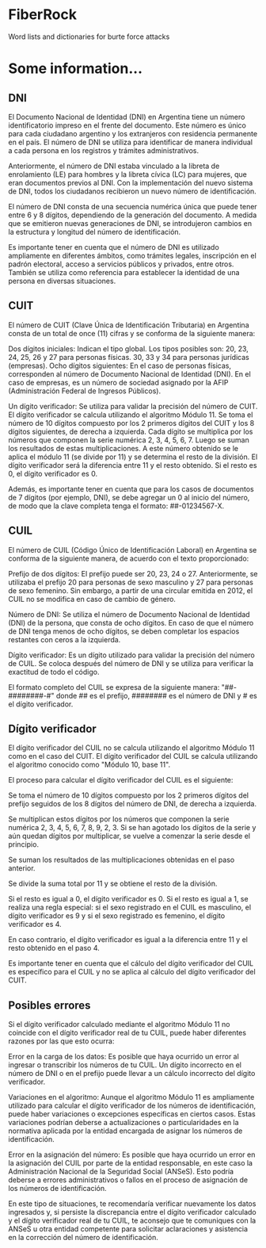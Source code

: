 # FiberRock
Word lists and dictionaries for burte force attacks

# Some information...

## DNI

El Documento Nacional de Identidad (DNI) en Argentina tiene un número identificatorio impreso en el frente del documento. Este número es único para cada ciudadano argentino y los extranjeros con residencia permanente en el país. El número de DNI se utiliza para identificar de manera individual a cada persona en los registros y trámites administrativos.

Anteriormente, el número de DNI estaba vinculado a la libreta de enrolamiento (LE) para hombres y la libreta cívica (LC) para mujeres, que eran documentos previos al DNI. Con la implementación del nuevo sistema de DNI, todos los ciudadanos recibieron un nuevo número de identificación.

El número de DNI consta de una secuencia numérica única que puede tener entre 6 y 8 dígitos, dependiendo de la generación del documento. A medida que se emitieron nuevas generaciones de DNI, se introdujeron cambios en la estructura y longitud del número de identificación.

Es importante tener en cuenta que el número de DNI es utilizado ampliamente en diferentes ámbitos, como trámites legales, inscripción en el padrón electoral, acceso a servicios públicos y privados, entre otros. También se utiliza como referencia para establecer la identidad de una persona en diversas situaciones.

## CUIT

El número de CUIT (Clave Única de Identificación Tributaria) en Argentina consta de un total de once (11) cifras y se conforma de la siguiente manera:

Dos dígitos iniciales: Indican el tipo global. Los tipos posibles son:
20, 23, 24, 25, 26 y 27 para personas físicas.
30, 33 y 34 para personas jurídicas (empresas).
Ocho dígitos siguientes: En el caso de personas físicas, corresponden al número de Documento Nacional de Identidad (DNI). En el caso de empresas, es un número de sociedad asignado por la AFIP (Administración Federal de Ingresos Públicos).

Un dígito verificador: Se utiliza para validar la precisión del número de CUIT. El dígito verificador se calcula utilizando el algoritmo Módulo 11. Se toma el número de 10 dígitos compuesto por los 2 primeros dígitos del CUIT y los 8 dígitos siguientes, de derecha a izquierda. Cada dígito se multiplica por los números que componen la serie numérica 2, 3, 4, 5, 6, 7. Luego se suman los resultados de estas multiplicaciones. A este número obtenido se le aplica el módulo 11 (se divide por 11) y se determina el resto de la división. El dígito verificador será la diferencia entre 11 y el resto obtenido. Si el resto es 0, el dígito verificador es 0.

Además, es importante tener en cuenta que para los casos de documentos de 7 dígitos (por ejemplo, DNI), se debe agregar un 0 al inicio del número, de modo que la clave completa tenga el formato: ##-01234567-X.


## CUIL

El número de CUIL (Código Único de Identificación Laboral) en Argentina se conforma de la siguiente manera, de acuerdo con el texto proporcionado:

Prefijo de dos dígitos: El prefijo puede ser 20, 23, 24 o 27. Anteriormente, se utilizaba el prefijo 20 para personas de sexo masculino y 27 para personas de sexo femenino. Sin embargo, a partir de una circular emitida en 2012, el CUIL no se modifica en caso de cambio de género.

Número de DNI: Se utiliza el número de Documento Nacional de Identidad (DNI) de la persona, que consta de ocho dígitos. En caso de que el número de DNI tenga menos de ocho dígitos, se deben completar los espacios restantes con ceros a la izquierda.

Dígito verificador: Es un dígito utilizado para validar la precisión del número de CUIL. Se coloca después del número de DNI y se utiliza para verificar la exactitud de todo el código.

El formato completo del CUIL se expresa de la siguiente manera: "##-########-#" donde ## es el prefijo, ######## es el número de DNI y # es el dígito verificador.


## Dígito verificador

El dígito verificador del CUIL no se calcula utilizando el algoritmo Módulo 11 como en el caso del CUIT. El dígito verificador del CUIL se calcula utilizando el algoritmo conocido como "Módulo 10, base 11".

El proceso para calcular el dígito verificador del CUIL es el siguiente:

Se toma el número de 10 dígitos compuesto por los 2 primeros dígitos del prefijo seguidos de los 8 dígitos del número de DNI, de derecha a izquierda.

Se multiplican estos dígitos por los números que componen la serie numérica 2, 3, 4, 5, 6, 7, 8, 9, 2, 3. Si se han agotado los dígitos de la serie y aún quedan dígitos por multiplicar, se vuelve a comenzar la serie desde el principio.

Se suman los resultados de las multiplicaciones obtenidas en el paso anterior.

Se divide la suma total por 11 y se obtiene el resto de la división.

Si el resto es igual a 0, el dígito verificador es 0. Si el resto es igual a 1, se realiza una regla especial: si el sexo registrado en el CUIL es masculino, el dígito verificador es 9 y si el sexo registrado es femenino, el dígito verificador es 4.

En caso contrario, el dígito verificador es igual a la diferencia entre 11 y el resto obtenido en el paso 4.

Es importante tener en cuenta que el cálculo del dígito verificador del CUIL es específico para el CUIL y no se aplica al cálculo del dígito verificador del CUIT.

## Posibles errores


Si el dígito verificador calculado mediante el algoritmo Módulo 11 no coincide con el dígito verificador real de tu CUIL, puede haber diferentes razones por las que esto ocurra:

Error en la carga de los datos: Es posible que haya ocurrido un error al ingresar o transcribir los números de tu CUIL. Un dígito incorrecto en el número de DNI o en el prefijo puede llevar a un cálculo incorrecto del dígito verificador.

Variaciones en el algoritmo: Aunque el algoritmo Módulo 11 es ampliamente utilizado para calcular el dígito verificador de los números de identificación, puede haber variaciones o excepciones específicas en ciertos casos. Estas variaciones podrían deberse a actualizaciones o particularidades en la normativa aplicada por la entidad encargada de asignar los números de identificación.

Error en la asignación del número: Es posible que haya ocurrido un error en la asignación del CUIL por parte de la entidad responsable, en este caso la Administración Nacional de la Seguridad Social (ANSeS). Esto podría deberse a errores administrativos o fallos en el proceso de asignación de los números de identificación.

En este tipo de situaciones, te recomendaría verificar nuevamente los datos ingresados y, si persiste la discrepancia entre el dígito verificador calculado y el dígito verificador real de tu CUIL, te aconsejo que te comuniques con la ANSeS u otra entidad competente para solicitar aclaraciones y asistencia en la corrección del número de identificación.
